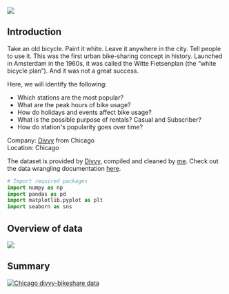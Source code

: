 ![](https://media.giphy.com/media/UVAXeyrNgXQFIOnunV/giphy.gif)
## Introduction

Take an old bicycle. Paint it white. Leave it anywhere in the city. Tell people to use it. This was the first urban bike-sharing concept in history. Launched in Amsterdam in the 1960s, it was called the Witte Fietsenplan (the “white bicycle plan”). And it was not a great success.

Here, we will identify the following:
- Which stations are the most popular?
- What are the peak hours of bike usage?
- How do holidays and events affect bike usage?
- What is the possible purpose of rentals? Casual and Subscriber?
- How do station's popularity goes over time?

Company: [Divvy](https://divvybikes.com) from Chicago<br>
Location: Chicago

The dataset is provided by [Divvy](https://divvybikes.com), compiled and cleaned by [me](https://github.com/ca-ros). Check out the data wrangling documentation [here](https://github.com/ca-ros/divvy-bikeshare/tree/master/data%20wrangling#data-wrangling).


```py
# Import required packages
import numpy as np
import pandas as pd
import matplotlib.pyplot as plt
import seaborn as sns
```

## Overview of data

![](https://snipboard.io/4s7C2J.jpg)

## Summary

<div class='tableauPlaceholder' id='viz1658407331897' style='position: relative'><noscript><a href='#'><img alt='Chicago divvy-bikeshare data ' src='https:&#47;&#47;public.tableau.com&#47;static&#47;images&#47;di&#47;divvy_16568706763730&#47;Yearly&#47;1_rss.png' style='border: none' /></a></noscript><object class='tableauViz'  style='display:none;'><param name='host_url' value='https%3A%2F%2Fpublic.tableau.com%2F' /> <param name='embed_code_version' value='3' /> <param name='site_root' value='' /><param name='name' value='divvy_16568706763730&#47;Yearly' /><param name='tabs' value='no' /><param name='toolbar' value='yes' /><param name='static_image' value='https:&#47;&#47;public.tableau.com&#47;static&#47;images&#47;di&#47;divvy_16568706763730&#47;Yearly&#47;1.png' /> <param name='animate_transition' value='yes' /><param name='display_static_image' value='yes' /><param name='display_spinner' value='yes' /><param name='display_overlay' value='yes' /><param name='display_count' value='yes' /><param name='language' value='en-US' /></object></div>                <script type='text/javascript'>                    var divElement = document.getElementById('viz1658407331897');                    var vizElement = divElement.getElementsByTagName('object')[0];                    if ( divElement.offsetWidth > 800 ) { vizElement.style.minWidth='420px';vizElement.style.maxWidth='100%';vizElement.style.minHeight='587px';vizElement.style.maxHeight=(divElement.offsetWidth*0.75)+'px';} else if ( divElement.offsetWidth > 500 ) { vizElement.style.minWidth='420px';vizElement.style.maxWidth='100%';vizElement.style.minHeight='587px';vizElement.style.maxHeight=(divElement.offsetWidth*0.75)+'px';} else { vizElement.style.width='100%';vizElement.style.height='727px';}                     var scriptElement = document.createElement('script');                    scriptElement.src = 'https://public.tableau.com/javascripts/api/viz_v1.js';                    vizElement.parentNode.insertBefore(scriptElement, vizElement);                </script>
